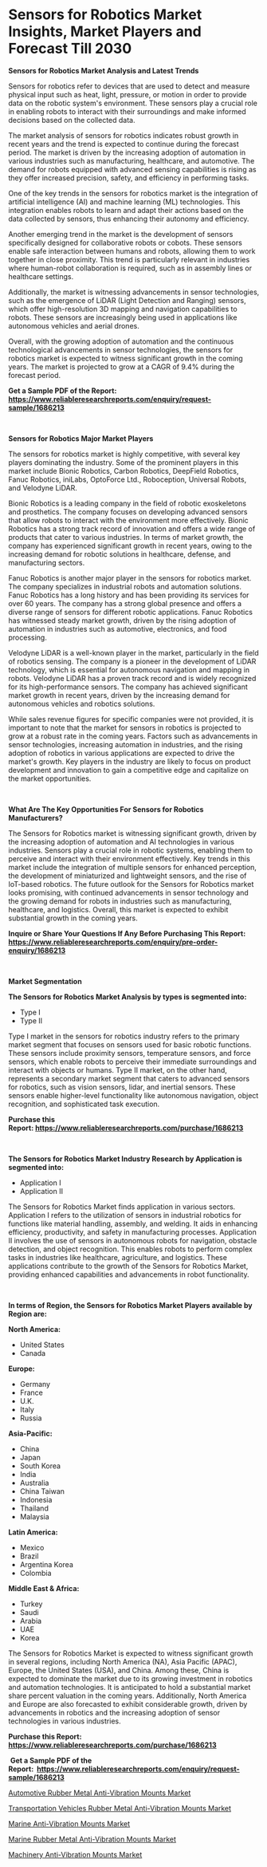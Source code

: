 <p><h1>Sensors for Robotics Market Insights, Market Players and Forecast Till 2030</h1></p><p><strong>Sensors for Robotics Market Analysis and Latest Trends</strong></p>
<p><p>Sensors for robotics refer to devices that are used to detect and measure physical input such as heat, light, pressure, or motion in order to provide data on the robotic system's environment. These sensors play a crucial role in enabling robots to interact with their surroundings and make informed decisions based on the collected data.</p><p>The market analysis of sensors for robotics indicates robust growth in recent years and the trend is expected to continue during the forecast period. The market is driven by the increasing adoption of automation in various industries such as manufacturing, healthcare, and automotive. The demand for robots equipped with advanced sensing capabilities is rising as they offer increased precision, safety, and efficiency in performing tasks.</p><p>One of the key trends in the sensors for robotics market is the integration of artificial intelligence (AI) and machine learning (ML) technologies. This integration enables robots to learn and adapt their actions based on the data collected by sensors, thus enhancing their autonomy and efficiency.</p><p>Another emerging trend in the market is the development of sensors specifically designed for collaborative robots or cobots. These sensors enable safe interaction between humans and robots, allowing them to work together in close proximity. This trend is particularly relevant in industries where human-robot collaboration is required, such as in assembly lines or healthcare settings.</p><p>Additionally, the market is witnessing advancements in sensor technologies, such as the emergence of LiDAR (Light Detection and Ranging) sensors, which offer high-resolution 3D mapping and navigation capabilities to robots. These sensors are increasingly being used in applications like autonomous vehicles and aerial drones.</p><p>Overall, with the growing adoption of automation and the continuous technological advancements in sensor technologies, the sensors for robotics market is expected to witness significant growth in the coming years. The market is projected to grow at a CAGR of 9.4% during the forecast period.</p></p>
<p><strong>Get a Sample PDF of the Report:&nbsp; <a href="https://www.reliableresearchreports.com/enquiry/request-sample/1686213">https://www.reliableresearchreports.com/enquiry/request-sample/1686213</a></strong></p>
<p>&nbsp;</p>
<p><strong>Sensors for Robotics Major Market Players</strong></p>
<p><p>The sensors for robotics market is highly competitive, with several key players dominating the industry. Some of the prominent players in this market include Bionic Robotics, Carbon Robotics, DeepField Robotics, Fanuc Robotics, iniLabs, OptoForce Ltd., Roboception, Universal Robots, and Velodyne LiDAR.</p><p>Bionic Robotics is a leading company in the field of robotic exoskeletons and prosthetics. The company focuses on developing advanced sensors that allow robots to interact with the environment more effectively. Bionic Robotics has a strong track record of innovation and offers a wide range of products that cater to various industries. In terms of market growth, the company has experienced significant growth in recent years, owing to the increasing demand for robotic solutions in healthcare, defense, and manufacturing sectors.</p><p>Fanuc Robotics is another major player in the sensors for robotics market. The company specializes in industrial robots and automation solutions. Fanuc Robotics has a long history and has been providing its services for over 60 years. The company has a strong global presence and offers a diverse range of sensors for different robotic applications. Fanuc Robotics has witnessed steady market growth, driven by the rising adoption of automation in industries such as automotive, electronics, and food processing.</p><p>Velodyne LiDAR is a well-known player in the market, particularly in the field of robotics sensing. The company is a pioneer in the development of LiDAR technology, which is essential for autonomous navigation and mapping in robots. Velodyne LiDAR has a proven track record and is widely recognized for its high-performance sensors. The company has achieved significant market growth in recent years, driven by the increasing demand for autonomous vehicles and robotics solutions.</p><p>While sales revenue figures for specific companies were not provided, it is important to note that the market for sensors in robotics is projected to grow at a robust rate in the coming years. Factors such as advancements in sensor technologies, increasing automation in industries, and the rising adoption of robotics in various applications are expected to drive the market's growth. Key players in the industry are likely to focus on product development and innovation to gain a competitive edge and capitalize on the market opportunities.</p></p>
<p>&nbsp;</p>
<p><strong>What Are The Key Opportunities For Sensors for Robotics Manufacturers?</strong></p>
<p><p>The Sensors for Robotics market is witnessing significant growth, driven by the increasing adoption of automation and AI technologies in various industries. Sensors play a crucial role in robotic systems, enabling them to perceive and interact with their environment effectively. Key trends in this market include the integration of multiple sensors for enhanced perception, the development of miniaturized and lightweight sensors, and the rise of IoT-based robotics. The future outlook for the Sensors for Robotics market looks promising, with continued advancements in sensor technology and the growing demand for robots in industries such as manufacturing, healthcare, and logistics. Overall, this market is expected to exhibit substantial growth in the coming years.</p></p>
<p><strong>Inquire or Share Your Questions If Any Before Purchasing This Report: <a href="https://www.reliableresearchreports.com/enquiry/pre-order-enquiry/1686213">https://www.reliableresearchreports.com/enquiry/pre-order-enquiry/1686213</a></strong></p>
<p>&nbsp;</p>
<p><strong>Market Segmentation</strong></p>
<p><strong>The Sensors for Robotics Market Analysis by types is segmented into:</strong></p>
<p><ul><li>Type I</li><li>Type II</li></ul></p>
<p><p>Type I market in the sensors for robotics industry refers to the primary market segment that focuses on sensors used for basic robotic functions. These sensors include proximity sensors, temperature sensors, and force sensors, which enable robots to perceive their immediate surroundings and interact with objects or humans. Type II market, on the other hand, represents a secondary market segment that caters to advanced sensors for robotics, such as vision sensors, lidar, and inertial sensors. These sensors enable higher-level functionality like autonomous navigation, object recognition, and sophisticated task execution.</p></p>
<p><strong>Purchase this Report:&nbsp;<a href="https://www.reliableresearchreports.com/purchase/1686213">https://www.reliableresearchreports.com/purchase/1686213</a></strong></p>
<p>&nbsp;</p>
<p><strong>The Sensors for Robotics Market Industry Research by Application is segmented into:</strong></p>
<p><ul><li>Application I</li><li>Application II</li></ul></p>
<p><p>The Sensors for Robotics Market finds application in various sectors. Application I refers to the utilization of sensors in industrial robotics for functions like material handling, assembly, and welding. It aids in enhancing efficiency, productivity, and safety in manufacturing processes. Application II involves the use of sensors in autonomous robots for navigation, obstacle detection, and object recognition. This enables robots to perform complex tasks in industries like healthcare, agriculture, and logistics. These applications contribute to the growth of the Sensors for Robotics Market, providing enhanced capabilities and advancements in robot functionality.</p></p>
<p>&nbsp;</p>
<p><strong>In terms of Region, the Sensors for Robotics Market Players available by Region are:</strong></p>
<p>
    <p> <strong> North America: </strong>
        <ul>
            <li>United States</li>
            <li>Canada</li>
        </ul>
        </p> 
    <p> <strong> Europe: </strong>
        <ul>
            <li>Germany</li>
            <li>France</li>
            <li>U.K.</li>
            <li>Italy</li>
            <li>Russia</li>
        </ul>
        </p> 
    <p> <strong> Asia-Pacific: </strong>
        <ul>
            <li>China</li>
            <li>Japan</li>
            <li>South Korea</li>
            <li>India</li>
            <li>Australia</li>
            <li>China Taiwan</li>
            <li>Indonesia</li>
            <li>Thailand</li>
            <li>Malaysia</li>
        </ul>
        </p> 
    <p> <strong> Latin America: </strong>
        <ul>
            <li>Mexico</li>
            <li>Brazil</li>
            <li>Argentina Korea</li>
            <li>Colombia</li>
        </ul>
        </p> 
    <p> <strong> Middle East & Africa: </strong>
        <ul>
            <li>Turkey</li>
            <li>Saudi</li>
            <li>Arabia</li>
            <li>UAE</li>
            <li>Korea</li>
        </ul>
    </p>
    </p>
<p><p>The Sensors for Robotics Market is expected to witness significant growth in several regions, including North America (NA), Asia Pacific (APAC), Europe, the United States (USA), and China. Among these, China is expected to dominate the market due to its growing investment in robotics and automation technologies. It is anticipated to hold a substantial market share percent valuation in the coming years. Additionally, North America and Europe are also forecasted to exhibit considerable growth, driven by advancements in robotics and the increasing adoption of sensor technologies in various industries.</p></p>
<p><strong>Purchase this Report: <a href="https://www.reliableresearchreports.com/purchase/1686213">https://www.reliableresearchreports.com/purchase/1686213</a></strong></p>
<p>&nbsp;<strong>Get a Sample PDF of the Report:&nbsp;&nbsp;<a href="https://www.reliableresearchreports.com/enquiry/request-sample/1686213">https://www.reliableresearchreports.com/enquiry/request-sample/1686213</a></strong></p>
<p><strong></strong></p>
<p><p><a href="https://www.linkedin.com/pulse/automotive-rubber-metal-anti-vibration-mounts-market-share/">Automotive Rubber Metal Anti-Vibration Mounts Market</a></p><p><a href="https://www.linkedin.com/pulse/decoding-transportation-vehicles-rubber-metal-anti-vibration/">Transportation Vehicles Rubber Metal Anti-Vibration Mounts Market</a></p><p><a href="https://www.linkedin.com/pulse/marine-anti-vibration-mounts-market-share-amp/">Marine Anti-Vibration Mounts Market</a></p><p><a href="https://www.linkedin.com/pulse/marine-rubber-metal-anti-vibration-mounts-market-share-amp-new/">Marine Rubber Metal Anti-Vibration Mounts Market</a></p><p><a href="https://www.linkedin.com/pulse/machinery-anti-vibration-mounts-market-research-report-provides/">Machinery Anti-Vibration Mounts Market</a></p></p>